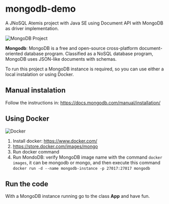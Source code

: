 # mongodb-demo

A JNoSQL Atemis project with Java SE using Document API with MongoDB as driver implementation.

![MongoDB Project](https://github.com/JNOSQL/jnosql-site/blob/master/assets/img/logos/mongodb.png)


**Mongodb**: MongoDB is a free and open-source cross-platform document-oriented database program. Classified as a NoSQL database program, MongoDB uses JSON-like documents with schemas.


To run this project a MongoDB instance is required, so you can use either a local instalation or using Docker.


## Manual instalation

Follow the instructions in: https://docs.mongodb.com/manual/installation/


## Using Docker

![Docker](https://www.docker.com/sites/default/files/horizontal_large.png)


1. Install docker: https://www.docker.com/
1. https://store.docker.com/images/mongo
1. Run docker command
1. Run MondoDB: verify MongoDB image name with the command `docker images`, it can be mongodb or mongo, and then execute this command `docker run -d --name mongodb-instance -p 27017:27017 mongodb`



## Run the code

With a MongoDB instance running go to the class **App** and have fun.

